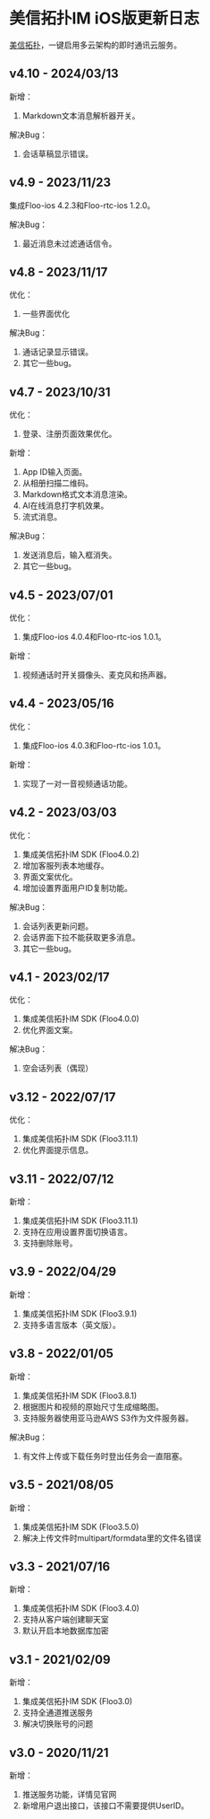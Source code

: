 # 美信拓扑IM iOS版更新日志

[美信拓扑](www.maximtop.com)，一键启用多云架构的即时通讯云服务。

## v4.10 - 2024/03/13
新增：
1. Markdown文本消息解析器开关。

解决Bug：
1. 会话草稿显示错误。

## v4.9 - 2023/11/23

集成Floo-ios 4.2.3和Floo-rtc-ios 1.2.0。

解决Bug：
1. 最近消息未过滤通话信令。

## v4.8 - 2023/11/17

优化：

1. 一些界面优化

解决Bug：
1. 通话记录显示错误。
2. 其它一些bug。

## v4.7 - 2023/10/31

优化：

1. 登录、注册页面效果优化。

新增：

1. App ID输入页面。
2. 从相册扫描二维码。
3. Markdown格式文本消息渲染。
4. AI在线消息打字机效果。
5. 流式消息。


解决Bug：
1. 发送消息后，输入框消失。
2. 其它一些bug。

## v4.5 - 2023/07/01

优化：

1. 集成Floo-ios 4.0.4和Floo-rtc-ios 1.0.1。

新增：

1. 视频通话时开关摄像头、麦克风和扬声器。


## v4.4 - 2023/05/16

优化：

1. 集成Floo-ios 4.0.3和Floo-rtc-ios 1.0.1。

新增：

1. 实现了一对一音视频通话功能。

## v4.2 - 2023/03/03

优化：

1. 集成美信拓扑IM SDK (Floo4.0.2)
2. 增加客服列表本地缓存。
3. 界面文案优化。
4. 增加设置界面用户ID复制功能。


解决Bug：
1. 会话列表更新问题。
2. 会话界面下拉不能获取更多消息。
3. 其它一些bug。


## v4.1 - 2023/02/17

优化：

1. 集成美信拓扑IM SDK (Floo4.0.0)
2. 优化界面文案。

解决Bug：
1. 空会话列表（偶现）

## v3.12 - 2022/07/17

优化：

1. 集成美信拓扑IM SDK (Floo3.11.1)
2. 优化界面提示信息。

## v3.11 - 2022/07/12

新增：

1. 集成美信拓扑IM SDK (Floo3.11.1)
2. 支持在应用设置界面切换语言。
3. 支持删除账号。

## v3.9 - 2022/04/29

新增：

1. 集成美信拓扑IM SDK (Floo3.9.1)
2. 支持多语言版本（英文版）。


## v3.8 - 2022/01/05

新增：

1. 集成美信拓扑IM SDK (Floo3.8.1)
2. 根据图片和视频的原始尺寸生成缩略图。
3. 支持服务器使用亚马逊AWS S3作为文件服务器。

解决Bug：

1. 有文件上传或下载任务时登出任务会一直阻塞。

## v3.5 - 2021/08/05

新增：

1. 集成美信拓扑IM SDK (Floo3.5.0)
2. 解决上传文件时multipart/formdata里的文件名错误

## v3.3 - 2021/07/16

新增：

1. 集成美信拓扑IM SDK (Floo3.4.0)
2. 支持从客户端创建聊天室
3. 默认开启本地数据库加密


## v3.1 - 2021/02/09

新增：

1. 集成美信拓扑IM SDK (Floo3.0)
2. 支持全通道推送服务
3. 解决切换账号的问题

## v3.0 - 2020/11/21

新增：

1. 推送服务功能，详情见官网
2. 新增用户退出接口，该接口不需要提供UserID。

